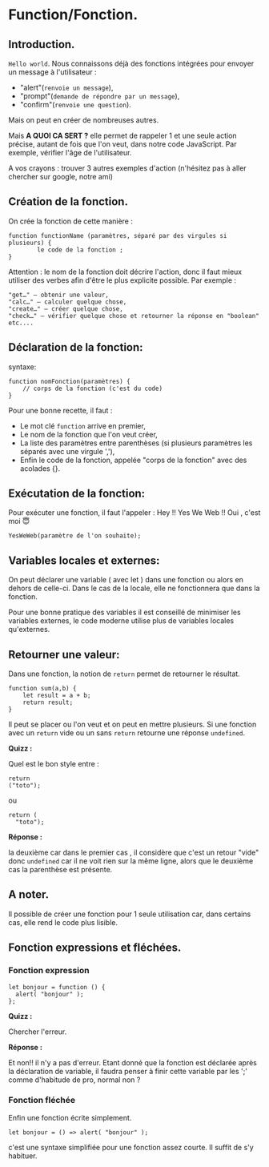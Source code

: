 # Function/Fonction.

## Introduction.

`Hello world`. Nous connaissons déjà des fonctions intégrées pour envoyer un message à l'utilisateur :

* "alert"(`renvoie un message`), 
* "prompt"(`demande de répondre par un message`),
* "confirm"(`renvoie une question`).

Mais on peut en créer de nombreuses autres.

Mais **A QUOI CA SERT ?**
elle permet de rappeler 1 et une seule action précise, autant de fois que l'on veut, dans notre code JavaScript.
Par exemple, vérifier l'âge de l'utilisateur.

A vos crayons : trouver 3 autres exemples d'action (n'hésitez pas à aller chercher sur google, notre ami)



## Création de la fonction.

On crée la fonction de cette manière :
```
function functionName (paramètres, séparé par des virgules si plusieurs) {
        le code de la fonction ;
}
```

Attention : le nom de la fonction doit décrire l'action, donc il faut mieux utiliser des verbes afin d'être le plus explicite possible.
Par exemple :

    "get…" – obtenir une valeur,
    "calc…" – calculer quelque chose,
    "create…" – créer quelque chose,
    "check…" – vérifier quelque chose et retourner la réponse en "boolean" etc....


## Déclaration de la fonction:

syntaxe:
```
function nomFonction(paramètres) {
	// corps de la fonction (c'est du code)
}
```

Pour une bonne recette, il faut :
* Le mot clé `function` arrive en premier,
* Le nom de la fonction que l'on veut créer,
* La liste des paramètres entre parenthèses (si plusieurs paramètres les séparés avec une virgule ','),
* Enfin le code de la fonction, appelée "corps de la fonction" avec des acolades {}.

## Exécutation de la fonction:

Pour exécuter une fonction, il faut l'appeler :
Hey  :bangbang: Yes We Web  :bangbang:
Oui , c'est moi  :innocent:
```
YesWeWeb(paramètre de l'on souhaite);
```

## Variables locales et externes:

On peut déclarer une variable ( avec let ) dans une fonction ou alors en dehors de celle-ci. Dans le cas de la locale, elle ne fonctionnera que dans la fonction.

Pour une bonne pratique des variables il est conseillé de minimiser les variables externes, le code moderne utilise plus de variables locales qu'externes.

## Retourner une valeur:

Dans une fonction, la notion de `return` permet de retourner le résultat.
```
function sum(a,b) {
	let result = a + b;
	return result;
}
``` 

Il peut se placer ou l'on veut et on peut en mettre plusieurs. Si une fonction avec un `return` vide ou un sans `return` retourne une réponse `undefined`.

**Quizz :**

Quel est le bon style entre :
```
return
("toto");
```
ou

```
return (
  "toto");
```

**Réponse :** 

la deuxième car dans le premier cas , il considère que c'est un retour "vide" donc `undefined` car il ne voit rien sur la même ligne, alors que le deuxième cas la parenthèse est présente.

## A noter.

Il possible de créer une fonction pour 1 seule utilisation car, dans certains cas, elle rend le code plus lisible.


## Fonction expressions et fléchées.

### Fonction expression

```
let bonjour = function () {
  alert( "bonjour" );
};
```

**Quizz :** 

Chercher l'erreur.

**Réponse :**

Et non!! il n'y a pas d'erreur. Etant donné que la fonction est déclarée après la déclaration de variable, il faudra penser à finir cette variable par les ';' comme d'habitude de pro, normal non ?


### Fonction fléchée

Enfin une fonction écrite simplement.
```
let bonjour = () => alert( "bonjour" );
```
c'est une syntaxe simplifiée pour une fonction assez courte. Il suffit de s'y habituer.

